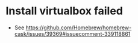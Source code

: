 Install virtualbox failed
======
* See https://github.com/Homebrew/homebrew-cask/issues/39369#issuecomment-339118861
